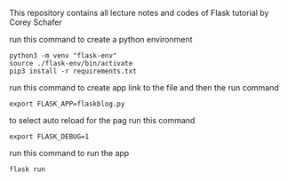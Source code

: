 This repository contains all lecture notes and codes of Flask tutorial by Corey Schafer

run this command to create a python environment
```
python3 -m venv "flask-env"
source ./flask-env/bin/activate
pip3 install -r requirements.txt 
```

run this command to create app link to the file and then the run command
```
export FLASK_APP=flaskblog.py
```

to select auto reload for the pag run this command
```
export FLASK_DEBUG=1
```


run this command  to run the app
```
flask run 
```

